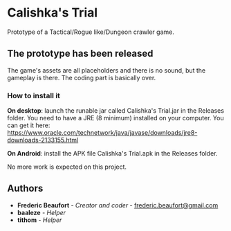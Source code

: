 # Calishka's Trial
Prototype of a Tactical/Rogue like/Dungeon crawler game.

## The prototype has been released

The game's assets are all placeholders and there is no sound, but the gameplay is there. The coding part is basically over.

### How to install it
**On desktop**: launch the runable jar called Calishka's Trial.jar in the Releases folder. You need to have a JRE (8 minimum) installed on your computer. You can get it here: https://www.oracle.com/technetwork/java/javase/downloads/jre8-downloads-2133155.html

**On Android**: install the APK file Calishka's Trial.apk in the Releases folder.

No more work is expected on this project.


## Authors

* **Frederic Beaufort** - *Creator and coder* - frederic.beaufort@gmail.com
* **baaleze** - *Helper*
* **tithom** - *Helper*
